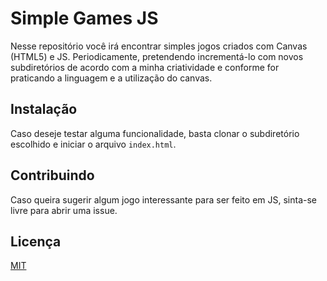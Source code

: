 # Simple Games JS

Nesse repositório você irá encontrar simples jogos criados com Canvas (HTML5) e JS. Periodicamente, pretendendo incrementá-lo com novos subdiretórios de acordo com a minha criatividade e conforme for praticando a linguagem e a utilização do canvas.

## Instalação

Caso deseje testar alguma funcionalidade, basta clonar o subdiretório escolhido e iniciar o arquivo ```index.html```.

## Contribuindo
Caso queira sugerir algum jogo interessante  para ser feito em JS, sinta-se livre para abrir uma issue. 

## Licença
[MIT](https://choosealicense.com/licenses/mit/)